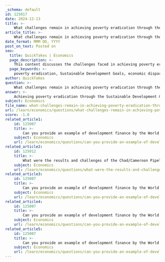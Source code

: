 ```yaml
---
_schema: default
id: 125017
date: 2024-12-13
title: >-
    What challenges remain in achieving poverty eradication through the SDGs?
article_title: >-
    What challenges remain in achieving poverty eradication through the SDGs?
date_format: MMM DD, YYYY
post_on_text: Posted on
seo:
  title: QuickTakes | Economics
  page_description: >-
    This content discusses the challenges faced in achieving poverty eradication through the Sustainable Development Goals (SDGs), including economic disparities, the impact of COVID-19, climate change, and the need for effective resource mobilization and policy frameworks.
  page_keywords: >-
    poverty eradication, Sustainable Development Goals, economic disparities, COVID-19 impact, climate change, resource mobilization, policy frameworks, measurement of poverty, global cooperation
author: QuickTakes
question: >-
    What challenges remain in achieving poverty eradication through the SDGs?
answer: >-
    Achieving poverty eradication through the Sustainable Development Goals (SDGs) faces several significant challenges:\n\n1. **Economic Disparities**: Despite progress in reducing extreme poverty, economic inequalities persist both within and between countries. The SDGs aim to eradicate extreme poverty for all people everywhere, defined as living on less than $2.15 a day. However, achieving this goal requires addressing the root causes of poverty, which are often linked to systemic inequalities in wealth distribution and access to resources.\n\n2. **Impact of COVID-19**: The COVID-19 pandemic has reversed many of the gains made in poverty reduction over the past decades. An estimated 90 million more individuals fell into extreme poverty due to the pandemic's economic fallout, highlighting the vulnerability of populations to global crises. The pandemic also exposed the inadequacies in social protection systems, with about 4 billion people remaining entirely unprotected.\n\n3. **Climate Change and Environmental Shocks**: Climate-related extreme events pose a significant threat to poverty eradication efforts. The SDGs emphasize building resilience among the poor and vulnerable, yet many communities lack the resources and infrastructure to withstand environmental shocks. This vulnerability can exacerbate poverty and hinder progress toward achieving the SDGs.\n\n4. **Resource Mobilization**: Effective poverty alleviation requires significant mobilization of resources from various sources, including enhanced development cooperation. However, many developing countries, particularly the least developed ones, struggle to secure adequate and predictable funding to implement poverty eradication programs.\n\n5. **Policy Frameworks**: The creation of sound policy frameworks that are pro-poor and gender-sensitive is essential for supporting investment in poverty eradication actions. However, inconsistent political will, governance issues, and lack of coordination among stakeholders can impede the development and implementation of these frameworks.\n\n6. **Comprehensive Measurement of Poverty**: The SDGs call for a multidimensional approach to poverty, which includes not only income but also access to basic services, economic resources, and social protection. However, measuring poverty in all its dimensions remains a challenge, complicating efforts to track progress and implement targeted interventions.\n\n7. **Global Cooperation and Commitment**: Achieving the SDGs requires a collective commitment from all nations. However, geopolitical tensions, differing national priorities, and varying levels of commitment to international cooperation can hinder collaborative efforts to eradicate poverty.\n\nIn summary, while the SDGs provide a comprehensive framework for addressing poverty, the challenges of economic disparities, the impact of global crises, climate change, resource mobilization, policy development, measurement, and global cooperation must be effectively addressed to make significant progress toward poverty eradication.
subject: Economics
file_name: what-challenges-remain-in-achieving-poverty-eradication-through-the-sdgs.md
url: /learn/economics/questions/what-challenges-remain-in-achieving-poverty-eradication-through-the-sdgs
score: -1.0
related_article1:
    id: 125007
    title: >-
        Can you provide an example of development finance by the World Bank?
    subject: Economics
    url: /learn/economics/questions/can-you-provide-an-example-of-development-finance-by-the-world-bank
related_article2:
    id: 125012
    title: >-
        What were the results and challenges of the Chad/Cameroon Pipeline project?
    subject: Economics
    url: /learn/economics/questions/what-were-the-results-and-challenges-of-the-chadcameroon-pipeline-project
related_article3:
    id: 125007
    title: >-
        Can you provide an example of development finance by the World Bank?
    subject: Economics
    url: /learn/economics/questions/can-you-provide-an-example-of-development-finance-by-the-world-bank
related_article4:
    id: 125007
    title: >-
        Can you provide an example of development finance by the World Bank?
    subject: Economics
    url: /learn/economics/questions/can-you-provide-an-example-of-development-finance-by-the-world-bank
related_article5:
    id: 125007
    title: >-
        Can you provide an example of development finance by the World Bank?
    subject: Economics
    url: /learn/economics/questions/can-you-provide-an-example-of-development-finance-by-the-world-bank
---
```


&nbsp;